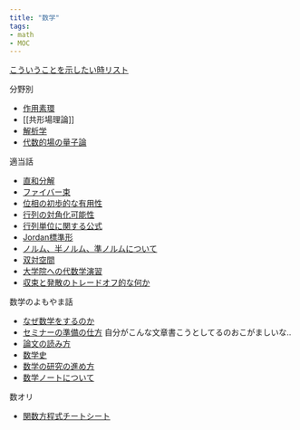 ```yaml
---
title: "数学"
tags: 
- math
- MOC
---
```


[こういうことを示したい時リスト](notes/こういうことを示したい時リスト.md)

分野別

- [作用素環](notes/作用素環.md)
- [[共形場理論]]
- [解析学](notes/解析学.md)
- [代数的場の量子論](notes/代数的場の量子論.md)

適当話
- [直和分解](notes/直和分解.md)
- [ファイバー束](notes/ファイバー束.md)
- [位相の初歩的な有用性](notes/位相の初歩的な有用性.md)
- [行列の対角化可能性](notes/行列の対角化可能性.md)
- [行列単位に関する公式](notes/行列単位に関する公式.md)
- [Jordan標準形](notes/Jordan標準形.md)
- [ノルム、半ノルム、準ノルムについて](notes/ノルム、半ノルム、準ノルムについて.md)
- [双対空間](notes/双対空間.md)
- [大学院への代数学演習](notes/大学院への代数学演習.md)
- [収束と発散のトレードオフ的な何か](notes/収束と発散のトレードオフ的な何か.md)

数学のよもやま話
- [なぜ数学をするのか](notes/なぜ数学をするのか.md)
- [セミナーの準備の仕方](notes/セミナーの準備の仕方.md)  自分がこんな文章書こうとしてるのおこがましいな..
- [論文の読み方](notes/論文の読み方.md)
- [数学史](notes/数学史.md)
- [数学の研究の進め方](notes/数学の研究の進め方.md)
- [数学ノートについて](notes/数学ノートについて.md)

数オリ
- [関数方程式チートシート](notes/関数方程式チートシート.md)